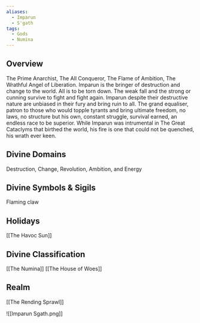```yaml
---
aliases:
  - Imparun
  - S'gath
tags:
  - Gods
  - Numina
---
```



## Overview
The Prime Anarchist, The All Conqueror, The Flame of Ambition, The Wrathful Angel of Liberation. Imparun is the bringer of destruction and change to the world. All is to be torn down. The weak fall and the strong or cunning survive to fight and fight again. Imparun despite their destructive nature are unbiased in their fury and bring ruin to all. The grand equaliser, patron to those who would topple tyrants and bring ultimate freedom, no laws, no structure but his own, constant struggle, survival earned, an endless race to be superior. While Imparun was intrumental in The Great Cataclyms that birthed the world, his fire is one that could not be quenched, his wrath ever keen.
## Divine Domains
Destruction, Change, Revolution, Ambition, and Energy
## Divine Symbols & Sigils
Flaming claw
## Holidays
[[The Havoc Sun]]
## Divine Classification
[[The Numina]]
[[The House of Woes]]
## Realm
[[The Rending Sprawl]]



![[Imparun Sgath.png]]


